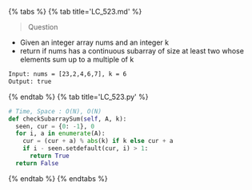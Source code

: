 {% tabs %}
{% tab title='LC_523.md' %}

> Question

* Given an integer array nums and an integer k
* return if nums has a continuous subarray of size at least two whose elements sum up to a multiple of k

```txt
Input: nums = [23,2,4,6,7], k = 6
Output: true
```

{% endtab %}
{% tab title='LC_523.py' %}

```py
# Time, Space : O(N), O(N)
def checkSubarraySum(self, A, k):
  seen, cur = {0: -1}, 0
  for i, a in enumerate(A):
    cur = (cur + a) % abs(k) if k else cur + a
    if i - seen.setdefault(cur, i) > 1:
      return True
  return False
```

{% endtab %}
{% endtabs %}
